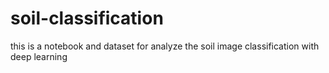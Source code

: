 # soil-classification
this is a notebook and dataset for analyze the soil image classification with deep learning
